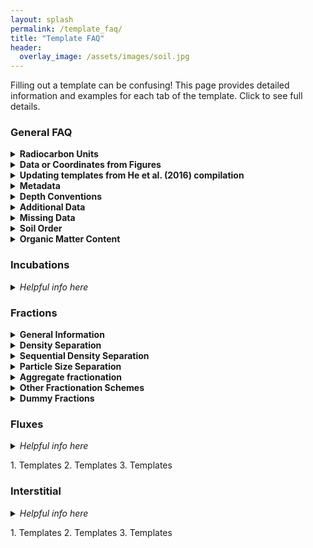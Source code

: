 ```yaml
---
layout: splash
permalink: /template_faq/
title: "Template FAQ"
header:
  overlay_image: /assets/images/soil.jpg
---
```


Filling out a template can be confusing! This page provides detailed information and examples for each tab of the template. Click to see full details.

### General FAQ

<details><summary>  
<b> Radiocarbon Units </b>
</summary>
  
<p>

   * **_What units are accepted?_** 
   ISRaD accepts fraction modern and  Δ<sup>14</sup>C radiocarbon units. Only fill in the data reported in the paper. Unit conversions are included in "ISRaD_extra"
 
   * **_This paper only reports radiocarbon ages in years. What do I do?_** 
   If the data is reported as a *calibrated date*, it cannot be included in ISRaD. *Uncalibrated* radiocarbon ages can be converted to fraction modern values (see below).
   
   * **_How do I convert radiocarbon age (in years BP) into Fraction modern units?_**
   radiocarbon age = -8033*ln(F<sub>m</sub>). Some additional information on radiocarbon units and calucations is available [here](http://www.whoi.edu/nosams/radiocarbon-data-calculations)
   
   * **_How do I convert standard deviation in radiocarbon age (in years BP) into standard deviation in Fraction modern?_**
  Use the following formula (Stenström et al., 2011): error_F<sub>m</sub> = F<sub>m</sub> * error<sub>age</sub> / 8033 , 
where F<sub>m</sub> is fraction modern. 

   * **_Paper reports radiocarbon age and δ<sup>14</sup>C, what should I fill into the template?_**
   Convert radiocarbon age to Fraction modern using age= -8033*ln(F<sub>m</sub>) and ignore δ<sup>14</sup>C values. Be sure to mark down the year of observation which is important for the conversion of Fm to Δ<sup>14</sup>C.
   
   * **_Paper reports only δ<sup>14</sup>C and δ<sup>13</sup>C, what should I fill into the template?_**
  Calculate Δ<sup>14</sup>C using the following formula: 
  Δ<sup>14</sup>C = δ<sup>14</sup>C - (2*δ<sup>13</sup>C +50)(1 + δ<sup>14</sup>C / 1000)
  
   * **_The radiocarbon age is stated as  “Modern” but no other data is provided. What do I do?_**
  Leave the field blank and add a note that data is available but has to be mined for. Do *not* enter a fraction modern value of 1! This is misleading during data analysis!

</p>
</details>



<details><summary>  
<b> Data or Coordinates from Figures </b>
</summary>
  
<p>

 * **_Is it ok to digitize data/coordinates from a figure/map?_** 
   Yes, but please note it (see below). While the raw data from the author or supplementary information is preferable, digitized data is also welcome in ISRaD.
 * **_Should I mention somewhere in the template that the data (e.g., GPS coordinates and others) were obtained from figures?_**
 Yes, use the *metadata_note* field. Say for example “GPS coordinates and variables x,y and z were extracted from figures”.

 * **_Is there any rule on how many decimal places are reasonable to enter when data are digitized from a plot?_** 
   No, use your best guess about the appropriate number of decimal places based on expected precision of plot digitization and/or data acquisition.

</p>
</details>



<details><summary>  
<b> Updating templates from He et al. (2016) compilation </b>
</summary>
  
<p>

 * **_Why does this template look different?_** 
   These templates were automatically generated, and do not have the header formatting. You can copy-paste the values to the master template to continue working. This will also give you access to the drop down menus for controlled vocabulary.
   
 * **_Paper does not mention bulk density, but old template automatically generated from Yujie He’s compilation gives bulk density for few samples measured by radiocarbon. Should I keep them in the template?_**
 No. In some cases bulk density values were generated for studies that originally did not report them. ISRaD aims to report original data only.

 * **_These names don't match the paper. What do I do?_** 
  In many cases, site, profile and layer names were automatically generated. Please feel free to update them to match those found in the paper. 
  
 * **_The paper has additional fraction, flux, or incubation data, not reported in the current template. What should I do with it?_** 
   If you have time, please add it! Otherwise, please make a note of the availability of additional datasets within the paper in the *metadata_note* field.

</p>
</details>



<details><summary>  
<b> Metadata </b>
</summary>
  
<p>

 * **_The source study does not have a DOI, what should I do?_** 
 You have two options: (1) If the data are unpublished but you expect them to be published in the future (thus obtaining DOI), you can submit the template without DOI and then later submit a correction of the template with DOI. Fill in “israd” into the “doi” field in metadata tab. (2) If data are unpublished and you do not expect them to be published in the future, you can encourage authors to obtain a DOI for their data using Pangea, Zenodo, or Dataverse or ask your institution´s library for help.


</p>
</details>





<details><summary>  
<b> Depth Conventions </b>
</summary>
  
<p>

 * **_Where is zero?_** 
 Zero is defined as the mineral-organic interface. Positive depths increase into the mineral soil. Organic horizons have negative depths. Please convert your data to follow this convention. If data must be reported from the soil surface, use the “lyr_all_org_neg” column to flag this.
 
 * **_What is the "lyr_all_org_neg" column for?_** 
 This column is used to flag studies where depths are reported from the soil surface, if the depth of the mineral-organic interface is unknown. For example, this is frequently the case in peatlands.
 
 * **_The study does not report the bottom of the layer for the deepest layer. What should I do?_** 
 Write "Inf" as infinity in the lyr_bot field.

</p>
</details>


<details><summary>  
<b> Additional Data </b>
</summary>

<p>

 * **_The paper contains some auxiliary data (e.g. species composition, mineralogy etc.) that I don´t know how to enter or don't have time to do enter. What should I do?_** 
   Mention this in *metadata_note* field so that one day someone can come back to this. If you are interested in learning how to enter it, contact *info.israd@gmail.com*, or post a question on the [Github issues page](https://github.com/International-Soil-Radiocarbon-Database/ISRaD/issues).

</p>
</details>




<details><summary>  
<b> Missing Data </b>
</summary>

<p>

 * **_The authors don't report the coordinates. What should I do?_** 
    You can digitize the coordinates from the figure, or find the site location on Google maps or similar. Please use the *metadata_note* field to indicate this. (e.g. “Cordinates were extracted from figures” or "Coordinates were estimated from site descriptions")

 * **_What should I do if the date of observation was not reported in the paper?_** 
   If paper has radiocarbon data but does not report the observation year, estimate it by subtracting 2 years from the year of publication and note in the *lyr_note* field or other relevant note field. (e.g.  “observation date estimated from year of publication”)

</p>
</details>



<details><summary>  
<b> Soil Order </b>
</summary>

<p>

 * **_How do I convert WRB soil classification to USDA, to obtain a USDA soil order?_** 
 FAO, USDA and other soil classification systems are not readily interchangeable, so this can be tricky. These tables can help:
(1) [FAO_USDA.pdf](https://www.researchgate.net/profile/Csaba_Csuzdi/post/How_to_convert_FAO_soil_class_into_USDA_soil_class/attachment/59d62fd079197b807798df0e/AS%3A359920387018752%401462823115202/download/FAO_USDA.pdf).  (2) [soil system conversion.pdf](https://www.researchgate.net/profile/Csaba_Csuzdi/post/How_to_convert_FAO_soil_class_into_USDA_soil_class/attachment/59d62fd079197b807798df10/AS%3A359920387018756%401462823115460/download/soil+system+conversion.pdf). 
The issue is also discussed [here](https://www.researchgate.net/post/How_to_convert_FAO_soil_class_into_USDA_soil_class).
Finally, if you feel uncomfortable with this conversion, mention this in the email submitting your template, and an expert reviewer can double check this field for you.
(https://www.researchgate.net/post/How_to_convert_FAO_soil_class_into_USDA_soil_class)


</p>
</details>



<details><summary>  
<b> Organic Matter Content </b>
</summary>

<p>

 * **_The paper reports organic matter content instead of organic carbon %, what should I do?_** 
 Convert to organic carbon using OC=OM/1.724 and mention this in the *lyr_note* or other relevant field.


</p>
</details>






### Incubations

<details>
<summary>
  
<i> 
  Helpful info here
</i>

</summary>
<p>
1. Templates
2. Templates
3. Templates 
</p>
</details>

### Fractions

<details><summary>  
<b> General Information </b>
</summary><p>
  
 * **_The source study does not have a DOI, what should I do?_** 
 You have two options: (1) If the data are unpublished but you expect them to be published in the future (thus obtaining DOI), you can submit the template without DOI and then later submit a correction of the template with DOI. Fill in “israd” into the “doi” field in metadata tab. (2) If data are unpublished and you do not expect them to be published in the future, you can encourage authors to obtain a DOI for their data using Pangea, Zenodo, or Dataverse or ask your institution´s library for help.

</p>
</details>


<details><summary>  
<b> Density Separation </b>
</summary><p>

 **A heavy liquid is used to float off organics, thereby separating them from mineral material. This can be done with or without disruption of aggregates by sonicating or shaking.**   
      
<img src="https://github.com/International-Soil-Radiocarbon-Database/ISRaD/raw/gh-pages/assets/images/density_separation_diagram.png" width="375">    

 Example template: [Swanston_2005](https://github.com/International-Soil-Radiocarbon-Database/ISRaD/raw/master/ISRaD_data_files/Swanston_2005.xlsx)

</p>
</details>



<details><summary>  
<b> Sequential Density Separation </b>
</summary><p>
  
**A heavy liquid is used to float off organics, thereby separating them from mineral material. The mineral material is then further partitioned into fractions of increasing density using heavy liquids.**   
      
<img src="https://github.com/International-Soil-Radiocarbon-Database/ISRaD/raw/gh-pages/assets/images/sequential_density_separation_diagram.png" width="700">    

Example template: [Sollins_2009](https://github.com/International-Soil-Radiocarbon-Database/ISRaD/raw/master/ISRaD_data_files/Sollins_2009.xlsx)

</p>
</details>



<details><summary>  
<b> Particle Size Separation </b>
</summary><p>
  
**Wet sieving is used to separate soils into common particle size classes: sand, silt, clay.**   
      
<img src="https://github.com/International-Soil-Radiocarbon-Database/ISRaD/raw/gh-pages/assets/images/particle_size_separation_diagram.png" width="450">    

 Example template: [Desjardines_1994](https://github.com/International-Soil-Radiocarbon-Database/ISRaD/raw/master/ISRaD_data_files/Dejardins_1994.xlsx)

</p>
</details>



<details><summary>  
<b> Aggregate fractionation </b>
</summary><p>
  
**Wet sieving is used to separate aggregates by size and/or strength. Silt+clay sized fractions may be additionally isolated.**   
      
<img src="https://github.com/International-Soil-Radiocarbon-Database/ISRaD/raw/gh-pages/assets/images/aggregate_fractionation_diagram.png" width="550">    

 Example template: [Monreal_1997](https://github.com/International-Soil-Radiocarbon-Database/ISRaD/raw/master/ISRaD_data_files/Monreal_1997.xlsx)
 
</p>
</details>




<details><summary>  
<b> Other Fractionation Schemes </b>
</summary><p>
  
 * **_The source study does not have a DOI, what should I do?_** 
 You have two options: (1) If the data are unpublished but you expect them to be published in the future (thus obtaining DOI), you can submit the template without DOI and then later submit a correction of the template with DOI. Fill in “israd” into the “doi” field in metadata tab. (2) If data are unpublished and you do not expect them to be published in the future, you can encourage authors to obtain a DOI for their data using Pangea, Zenodo, or Dataverse or ask your institution´s library for help.

</p>
</details>



<details><summary>  
<b> Dummy Fractions </b>
</summary><p>
  
 **"Dummy fractions" are placeholder rows in the fraction tab. In some cases, they may be needed to convey the full complexity of the fractionation scheme.** Not sure if you need to create a dummy fraction? Check out these examples: 
 
 **(a) All mass accounted for:** Here, all the fractions in level 2 are unique and add up to level 1 – no dummy fraction needed.
 
 <img src="https://github.com/International-Soil-Radiocarbon-Database/ISRaD/raw/gh-pages/assets/images/dummy_fractions_a.png" width="650">   

 **(b) Well-known schemes:** Here, all the fractions in level 2 and 3 are unique add up to level 1 – if the “Golchin” density fractionation were not common knowledge, you’d probably want a dummy fraction, but we don’t need one because the 3 fraction density separation is simple and all the end users should have knowledge of it.
 
  <img src="https://github.com/International-Soil-Radiocarbon-Database/ISRaD/raw/gh-pages/assets/images/dummy_fractions_b.png" width="500"> 
 
**(c) Intermediate-fractions:** Here, the silt and clay fraction from level 3 needs to be distinguished from the silt and clay fraction from level 2 in a way that lets the end user know what each fraction was derived from. No measurements were made on the 53-250 um aggregate fraction (red circle) prior to further fractionation, so we need a dummy fraction to represent what the level 3 fractions came from.

 <img src="https://github.com/International-Soil-Radiocarbon-Database/ISRaD/raw/gh-pages/assets/images/dummy_fractions_c.png" width="500">   


</p>
</details>



  
### Fluxes

<details>
<summary>
  
<i> 
  Helpful info here
</i>

</summary>
<p>
1. Templates
2. Templates
3. Templates 
</p>
</details>

</summary>
<p>
1. Templates
2. Templates
3. Templates 
</p>
</details>

### Interstitial

<details>
<summary>
  
<i> 
  Helpful info here
</i>

</summary>
<p>
1. Templates
2. Templates
3. Templates 
</p>
</details>

</summary>
<p>
1. Templates
2. Templates
3. Templates 
</p>
</details>
